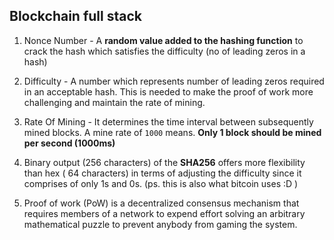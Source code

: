 ## Blockchain full stack

1. Nonce Number - A **random value added to the hashing function** to crack the hash which satisfies the difficulty (no of leading zeros in a hash)

2. Difficulty - A number which represents number of leading zeros required in an acceptable hash. This is needed to make the proof of work more challenging and maintain the rate of mining.

3. Rate Of Mining - It determines the time interval between subsequently mined blocks. A mine rate of `1000` means. **Only 1 block should be mined per second (1000ms)**

4. Binary output (256 characters) of the **SHA256** offers more flexibility than hex ( 64 characters) in terms of adjusting the difficulty since it comprises of only 1s and 0s. (ps. this is also what bitcoin uses :D )

5. Proof of work (PoW) is a decentralized consensus mechanism that requires members of a network to expend effort solving an arbitrary mathematical puzzle to prevent anybody from gaming the system.